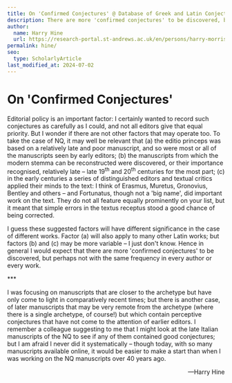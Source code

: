 ```yaml
---
title: On 'Confirmed Conjectures' @ Database of Greek and Latin Conjectural Emendations Attested in MSS
description: There are more 'confirmed conjectures' to be discovered, but perhaps not with the same frequency in every author or every work.
author:
  name: Harry Hine
  url: https://research-portal.st-andrews.ac.uk/en/persons/harry-morrison-hine
permalink: hine/
seo:
  type: ScholarlyArticle
last_modified_at: 2024-07-02
---
```

# On 'Confirmed Conjectures'

Editorial policy is an important factor: I certainly wanted to record such conjectures as carefully as I could, and not all editors give that equal priority. But I wonder if there are not other factors that may operate too. To take the case of NQ, it may well be relevant that (a) the editio princeps was based on a relatively late and poor manuscript, and so were most or all of the manuscripts seen by early editors; (b) the manuscripts from which the modern stemma can be reconstructed were discovered, or their importance recognised, relatively late – late 19<sup>th</sup> and 20<sup>th</sup> centuries for the most part; (c) in the early centuries a series of distinguished editors and textual critics applied their minds to the text: I think of Erasmus, Muretus, Gronovius, Bentley and others – and Fortunatus, though not a 'big name', did important work on the text. They do not all feature equally prominently on your list, but it meant that simple errors in the textus receptus stood a good chance of being corrected. 

I guess these suggested factors will have different significance in the case of different works. Factor (a) will also apply to many other Latin works; but factors (b) and (c) may be more variable – I just don't know.  Hence in general I would expect that there are more 'confirmed conjectures' to be discovered, but perhaps not with the same frequency in every author or every work. 

\***

I was focusing on manuscripts that are closer to the archetype but have only come to light in comparatively recent times; but there is another case, of later manuscripts that may be very remote from the archetype (where there is a single archetype, of course!) but which contain perceptive conjectures that have not come to the attention of earlier editors. I remember a colleague suggesting to me that I might look at the late Italian manuscripts of the NQ to see if any of them contained good conjectures; but I am afraid I never did it systematically – though today, with so many manuscripts available online, it would be easier to make a start than when I was working on the NQ manuscripts over 40 years ago.
<p align="right">—Harry Hine</p>
